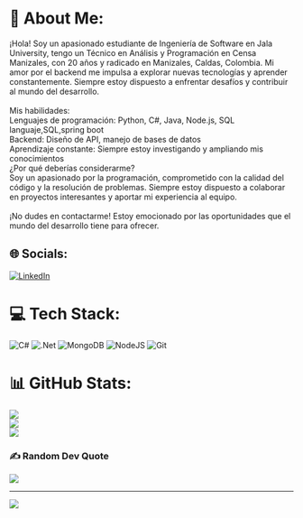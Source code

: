 # 💫 About Me:
¡Hola! Soy un apasionado estudiante de Ingeniería de Software en Jala University, tengo un Técnico en Análisis y Programación en Censa Manizales, con 20 años y radicado en Manizales, Caldas, Colombia. Mi amor por el backend me impulsa a explorar nuevas tecnologías y aprender constantemente. Siempre estoy dispuesto a enfrentar desafíos y contribuir al mundo del desarrollo.<br><br>Mis habilidades:<br>Lenguajes de programación: Python, C#, Java, Node.js, SQL languaje,SQL,spring boot<br>Backend: Diseño de API, manejo de bases de datos<br>Aprendizaje constante: Siempre estoy investigando y ampliando mis conocimientos<br>¿Por qué deberías considerarme?<br>Soy un apasionado por la programación, comprometido con la calidad del código y la resolución de problemas. Siempre estoy dispuesto a colaborar en proyectos interesantes y aportar mi experiencia al equipo.<br><br>¡No dudes en contactarme! Estoy emocionado por las oportunidades que el mundo del desarrollo tiene para ofrecer.


## 🌐 Socials:
[![LinkedIn](https://img.shields.io/badge/LinkedIn-%230077B5.svg?logo=linkedin&logoColor=white)](https://linkedin.com/in/https://www.linkedin.com/in/andres-felipe-castrillon-cañon-197677290/) 

# 💻 Tech Stack:
![C#](https://img.shields.io/badge/c%23-%23239120.svg?style=for-the-badge&logo=csharp&logoColor=white) ![.Net](https://img.shields.io/badge/.NET-5C2D91?style=for-the-badge&logo=.net&logoColor=white) ![MongoDB](https://img.shields.io/badge/MongoDB-%234ea94b.svg?style=for-the-badge&logo=mongodb&logoColor=white) ![NodeJS](https://img.shields.io/badge/node.js-6DA55F?style=for-the-badge&logo=node.js&logoColor=white) ![Git](https://img.shields.io/badge/git-%23F05033.svg?style=for-the-badge&logo=git&logoColor=white)
# 📊 GitHub Stats:
![](https://github-readme-stats.vercel.app/api?username=AndrewSs45&theme=shadow_blue&hide_border=false&include_all_commits=false&count_private=false)<br/>
![](https://github-readme-streak-stats.herokuapp.com/?user=AndrewSs45&theme=shadow_blue&hide_border=false)<br/>
![](https://github-readme-stats.vercel.app/api/top-langs/?username=AndrewSs45&theme=shadow_blue&hide_border=false&include_all_commits=false&count_private=false&layout=compact)

### ✍️ Random Dev Quote
![](https://quotes-github-readme.vercel.app/api?type=horizontal&theme=radical)

---
[![](https://visitcount.itsvg.in/api?id=AndrewSs45&icon=2&color=1)](https://visitcount.itsvg.in)

<!-- Proudly created with GPRM ( https://gprm.itsvg.in ) -->
